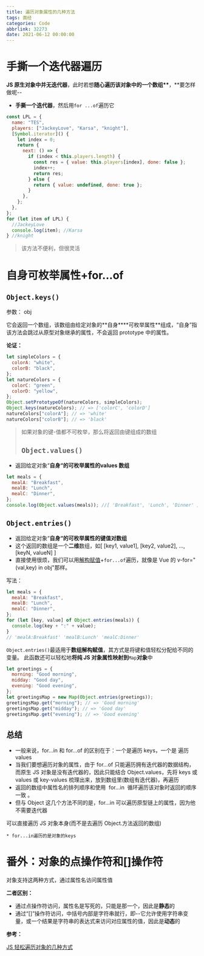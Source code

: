 ```yaml
---
title: 遍历对象属性的几种方法
tags: 面经
categories: Code
abbrlink: 32273
date: 2021-06-12 00:00:00
---
```


# **手撕一个迭代器遍历**

**JS 原生对象中并无迭代器**，此时若想**随心遍历该对象中的一个数组\*\***，\*\*要怎样做呢--

<!-- more -->

- **手撕一个迭代器**，然后用`for ...of`遍历它

```javascript
const LPL = {
  name: "TES",
  players: ["JackeyLove", "Karsa", "knight"],
  [Symbol.iterator]() {
    let index = 0;
    return {
      next: () => {
        if (index < this.players.length) {
          const res = { value: this.players[index], done: false };
          index++;
          return res;
        } else {
          return { value: undefined, done: true };
        }
      },
    };
  },
};
for (let item of LPL) {
  //JackeyLove
  console.log(item); //Karsa
} //knight
```

> 该方法不便利，但很灵活

# 自身可枚举属性+for...of

## `Object.keys()`

参数： obj

它会返回一个数组，该数组由给定对象的**自身\*\***可枚举属性\*\*组成，“自身”指该方法会跳过从原型对象继承的属性，不会返回 prototype 中的属性。

**论证：**

```javascript
let simpleColors = {
  colorA: "white",
  colorB: "black",
};
let natureColors = {
  colorC: "green",
  colorD: "yellow",
};
Object.setPrototypeOf(natureColors, simpleColors);
Object.keys(natureColors); // => ['colorC', 'colorD']
natureColors["colorA"]; // => 'white'
natureColors["colorB"]; // => 'black'
```

> 如果对象的键-值都不可枚举，那么将返回由键组成的数组
>
> ## `Object.values()`

- 返回给定对象“**自身“**的可枚举属性的**values 数组**

```javascript
let meals = {
  mealA: "Breakfast",
  mealB: "Lunch",
  mealC: "Dinner",
};
console.log(Object.values(meals)); //[ 'Breakfast', 'Lunch', 'Dinner' ]
```

## `Object.entries()`

- 返回给定对象“**自身“**的可枚举属性的**键值对数组**
- 这个返回的数组是一个**二维**数组，如[ [key1, value1], [key2, value2], ..., [keyN, valueN] ]
- 直接使用很烦，我们可以用[解构赋值](https://shimo.im/docs/pXTTpp6dhypx83j9/?fileGuid=9yvwXk6KHghVqHJk)+`for...of`遍历，就像是 Vue 的 v-for="(val,key) in obj"那样。

写法：

```javascript
let meals = {
  mealA: "Breakfast",
  mealB: "Lunch",
  mealC: "Dinner",
};
for (let [key, value] of Object.entries(meals)) {
  console.log(key + ":" + value);
}
// 'mealA:Breakfast' 'mealB:Lunch' 'mealC:Dinner'
```

`Object.entries()`最适用于**数组解构赋值**，其方式是将键和值轻松分配给不同的变量。
此函数还可以轻松地**将纯 JS 对象属性映射到**`Map`**对象**中

```javascript
let greetings = {
  morning: "Good morning",
  midday: "Good day",
  evening: "Good evening",
};
let greetingsMap = new Map(Object.entries(greetings));
greetingsMap.get("morning"); // => 'Good morning'
greetingsMap.get("midday"); // => 'Good day'
greetingsMap.get("evening"); // => 'Good evening'
```

## 总结

- 一般来说，for...in 和 for...of 的区别在于：一个是遍历 keys，一个是 遍历 values
- 当我们要想遍历对象的属性，由于 for...of 只能遍历拥有迭代器的数据结构，而原生 JS 对象是没有迭代器的，因此只能结合 Object.values，先将 keys 或 values 或 key-values 梳理出来，放到数组里(数组有迭代器)，再遍历
- 返回的数组中属性名的排列顺序和使用  for...in  循环遍历该对象时返回的顺序一致 。
- 但与 Object 这几个方法不同的是，for...in 可以遍历原型链上的属性，因为他不需要迭代器

可以直接遍历 JS 对象本身(而不是去遍历 Object.方法返回的数组)

    * for...in遍历的是对象的keys

# 番外：对象的点操作符和[]操作符

对象支持这两种方式，通过属性名访问属性值

**二者区别：**

- 通过点操作符访问，属性名是写死的，只能是那一个，因此是**静态**的
- 通过“[]”操作符访问，中括号内部是字符串就行，即--它允许使用字符串变量，或一个结果是字符串的表达式来访问对应属性的值，因此是**动态**的

**参考：**

[JS 轻松遍历对象的几种方式](https://www.cnblogs.com/baixiaoxiao/p/11307031.html?fileGuid=9yvwXk6KHghVqHJk)
